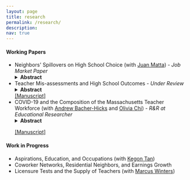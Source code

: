 ```yaml
---
layout: page
title: research
permalink: /research/
description: 
nav: true
---
```


#### Working Papers
<ul>

<li> Neighbors' Spillovers on High School Choice (with <a href="https://jjmatta.github.io" target="_blank">Juan Matta</a>) - <em> Job Market Paper </em> </li>
<details>
<summary><b>Abstract</b></summary>

Do neighbors affect each others' schooling choices? We exploit oversubscription lotteries in Chile's centralized school admission system to identify the effect of close neighbors on application and enrollment decisions. A student is 6-8% more likely to rank a high school as first preference and to attend that school if the closest neighbor attended it the prior year. These effects are stronger in families with lower education, college expectations, and prior academic achievement, measured by previous scores in national standardized tests. Lower-achieving applicants are more likely to follow neighbors to schools with better attributes when their closest neighbor's test scores are higher. Targeted policies aimed at increasing information to disadvantaged parents could produce significant multiplier effects. 
  	
</details>



<li> Teacher Mis-assessments and High School Outcomes - <em> Under Review </em> </li> 
<details>
<summary><b>Abstract</b></summary>

Does mis-assessment by teachers on subjective evaluations matter for students’ educational outcomes? I employ administrative data from North Carolina that contain standardized test scores and teacher assessments for each ninth-grade student to examine whether exposure to a teacher whose judgments differ systematically from students’ achievement levels impacts student outcomes. Exposure to teachers who are more likely to overassess students, relative to what test scores signal, increases GPA and college expectations for girls and non-white students. In terms of SAT scores, I find increases for blacks and Hispanics but decreases for Asian students.
  	
</details>
<a href="{{ site.baseurl }}/assets/pdf/Manuscript.pdf" target="_blank">[Manuscript]</a>


<li> COVID-19 and the Composition of the Massachusetts Teacher Workforce (with <a href="https://www.andrewbacherhicks.com/home" target="_blank">Andrew Bacher-Hicks</a> and <a href="https://www.oliviachi.com" target="_blank">Olivia Chi</a>) - <em> R&R at Educational Researcher </em> </li>
<details>
<summary><b>Abstract</b></summary>

The unprecedented challenges of teaching during COVID-19 prompted fears of a mass exodus from the profession. We examine the extent to which these fears were realized using administrative records of Massachusetts teachers between 2015-16 and 2021-22. Relative to pre-pandemic levels, average turnover rates were similar going into the fall of 2020 but increased by 17 percent (from 15.0 to 17.5) going into the fall of 2021. The fall 2021 increases were particularly high among newly hired teachers (31 percent increase), but were lower among Black and Hispanic/Latinx teachers (5 percent increases among both groups). Gaps in turnover rates between schools serving higher and lower concentrations of economically disadvantaged students narrowed during the first 18 months of the pandemic. The same holds true for gaps in turnover between schools serving higher and lower shares of Black and Hispanic/Latinx students. Together, these findings highlight important differences in teachers’ responses to the pandemic across subgroups, as well as the need to improve early-career retention to ensure long-term stability within the teacher workforce.
  	
</details>

<a href="{{ site.baseurl }}/assets/pdf/covid_WP.pdf" target="_blank">[Manuscript]</a>

</ul>


#### Work in Progress
<ul>
<li> Aspirations, Education, and Occupations (with <a href="https://sites.google.com/site/kegontantk/" target="_blank">Kegon Tan</a>) </li> 

<li> Coworker Networks, Residential Neighbors, and Earnings Growth </li>

<li> Licensure Tests and the Supply of Teachers (with <a href="https://sites.bu.edu/marcuswinters/" target="_blank">Marcus Winters</a>) </li> 

</ul>





